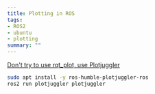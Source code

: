 ```yaml
---
title: Plotting in ROS
tags:
- ROS2
- ubuntu
- plotting
summary: ""
---
```


[Don't try to use rqt_plot, use Plotjuggler](https://robotics.stackexchange.com/questions/102973/rqt-plot-in-ros-2)


```bash
sudo apt install -y ros-humble-plotjuggler-ros
ros2 run plotjuggler plotjuggler
```